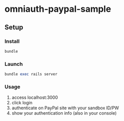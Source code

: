 # omniauth-paypal-sample

## Setup
### Install

```ruby
bundle
```
### Launch
```ruby
bundle exec rails server
```
### Usage

1. access localhost:3000
2. click login
3. authenticate on PayPal site with your sandbox ID/PW
4. show your authentication info (also in your console)
